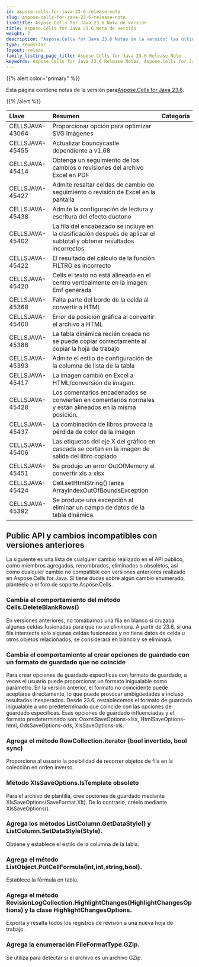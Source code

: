 ```yaml
---
id: aspose-cells-for-java-23-6-release-note
slug: aspose-cells-for-java-23-6-release-note
linktitle: Aspose.Cells for Java 23.6 Nota de versión
title: Aspose.Cells for Java 23.6 Nota de versión
weight: 7
description: "Aspose.Cells for Java 23.6 Notas de la versión: las últimas mejoras, nuevas funciones y correcciones"
type: repositor
layout: releas
family_listing_page_title: Aspose.Cells for Java 23.6 Release Note
keywords: Aspose.Cells for Java 23.6 Release Notes, Aspose.Cells for Java 23.6 updates and fixe
---
```

{{% alert color="primary" %}}

 Esta página contiene notas de la versión para[Aspose.Cells for Java 23.6](https://releases.aspose.com/cells/java/23-6/).

{{% /alert %}}

|**Llave**|**Resumen**|**Categoría**|
| :- | :- | :- |
|CELLSJAVA-43064| Proporcionar opción para optimizar SVG imágenes|
|CELLSJAVA-45455|Actualizar bouncycastle dependiente a v1.68|
|CELLSJAVA-45414|Obtenga un seguimiento de los cambios o revisiones del archivo Excel en PDF|
|CELLSJAVA-45427|Admite resaltar celdas de cambio de seguimiento o revisión de Excel en la pantalla|
|CELLSJAVA-45438|Admite la configuración de lectura y escritura del efecto duotono|
|CELLSJAVA-45402|La fila del encabezado se incluye en la clasificación después de aplicar el subtotal y obtener resultados incorrectos|
|CELLSJAVA-45422|El resultado del cálculo de la función FILTRO es incorrecto|
|CELLSJAVA-45420|Cells el texto no está alineado en el centro verticalmente en la imagen Emf generada|
|CELLSJAVA-45368|Falta parte del borde de la celda al convertir a HTML|
|CELLSJAVA-45400|Error de posición gráfica al convertir el archivo a HTML|
|CELLSJAVA-45386|La tabla dinámica recién creada no se puede copiar correctamente al copiar la hoja de trabajo|
|CELLSJAVA-45393|Admite el estilo de configuración de la columna de lista de la tabla|
|CELLSJAVA-45417|La imagen cambió en Excel a HTML/conversión de imagen.|
|CELLSJAVA-45428|Los comentarios encadenados se convierten en comentarios normales y están alineados en la misma posición.|
|CELLSJAVA-45437|La combinación de libros provoca la pérdida de color de la imagen|
|CELLSJAVA-45406|Las etiquetas del eje X del gráfico en cascada se cortan en la imagen de salida del libro copiado|
|CELLSJAVA-45451|Se produjo un error OutOfMemory al convertir xls a xlsx|
|CELLSJAVA-45424|Cell.setHtmlString() lanza ArrayIndexOutOfBoundsException|
|CELLSJAVA-45392|Se produce una excepción al eliminar un campo de datos de la tabla dinámica.|

##  **Public API y cambios incompatibles con versiones anteriores**

La siguiente es una lista de cualquier cambio realizado en el API público, como miembros agregados, renombrados, eliminados o obsoletos, así como cualquier cambio no compatible con versiones anteriores realizado en Aspose.Cells for Java. Si tiene dudas sobre algún cambio enumerado, plantéelo a el foro de soporte Aspose.Cells.

###  **Cambia el comportamiento del método Cells.DeleteBlankRows()**

En versiones anteriores, no tomábamos una fila en blanco si cruzaba algunas celdas fusionadas para que no se eliminara. A partir de 23.6, si una fila intersecta solo algunas celdas fusionadas y no tiene datos de celda u otros objetos relacionados, se considerará en blanco y se eliminará.

###  **Cambia el comportamiento al crear opciones de guardado con un formato de guardado que no coincide**

Para crear opciones de guardado específicas con formato de guardado, a veces el usuario puede proporcionar un formato inigualable como parámetro. En la versión anterior, el formato no coincidente puede aceptarse directamente, lo que puede provocar ambigüedades e incluso resultados inesperados. Desde 23.6, restablecemos el formato de guardado inigualable a uno predeterminado que coincide con las opciones de guardado específicas. Esas opciones de guardado influenciadas y el formato predeterminado son: OoxmlSaveOptions-xlsx, HtmlSaveOptions-html, OdsSaveOptions-ods, XlsSaveOptions-xls.

###  **Agrega el método RowCollection.iterator (bool invertido, bool sync)**

Proporciona al usuario la posibilidad de recorrer objetos de fila en la colección en orden inverso.

###  **Método XlsSaveOptions.IsTemplate obsoleto**

Para el archivo de plantilla, cree opciones de guardado mediante XlsSaveOptions(SaveFormat.Xlt). De lo contrario, créelo mediante XlsSaveOptions().

###  **Agrega los métodos ListColumn.GetDataStyle() y ListColumn.SetDataStyle(Style).**

Obtiene y establece el estilo de la columna de la tabla.

###  **Agrega el método ListObject.PutCellFormula(int,int,string,bool).**

Establece la fórmula en tabla.

###  **Agrega el método RevisionLogCollection.HighlightChanges(HighlightChangesOptions) y la clase HighlightChangesOptions.**

Exporta y resalta todos los registros de revisión a una nueva hoja de trabajo.

###  **Agrega la enumeración FileFormatType.GZip.**

Se utiliza para detectar si el archivo es un archivo GZip.